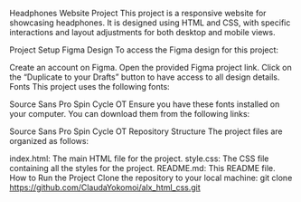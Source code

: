 Headphones Website Project
This project is a responsive website for showcasing headphones. It is designed using HTML and CSS, with specific interactions and layout adjustments for both desktop and mobile views.

Project Setup
Figma Design
To access the Figma design for this project:

Create an account on Figma.
Open the provided Figma project link.
Click on the “Duplicate to your Drafts” button to have access to all design details.
Fonts
This project uses the following fonts:

Source Sans Pro
Spin Cycle OT
Ensure you have these fonts installed on your computer. You can download them from the following links:

Source Sans Pro
Spin Cycle OT
Repository Structure
The project files are organized as follows:

index.html: The main HTML file for the project.
style.css: The CSS file containing all the styles for the project.
README.md: This README file.
How to Run the Project
Clone the repository to your local machine:
git clone https://github.com/ClaudaYokomoi/alx_html_css.git

